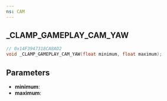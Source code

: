 ```yaml
---
ns: CAM
---
```

## _CLAMP_GAMEPLAY_CAM_YAW

```c
// 0x14F3947318CA8AD2
void _CLAMP_GAMEPLAY_CAM_YAW(float minimum, float maximum);
```

## Parameters
* **minimum**:
* **maximum**:
